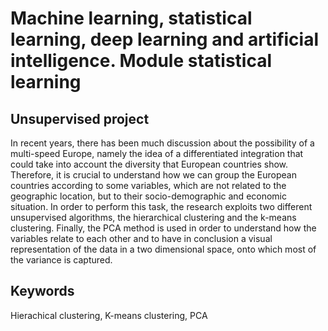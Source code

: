 # Machine learning, statistical learning, deep learning and artificial intelligence. Module statistical learning

## Unsupervised project
In recent years, there has been much discussion about the possibility
of a multi-speed Europe, namely the idea of a differentiated integration that could
take into account the diversity that European countries show. Therefore, it is crucial
to understand how we can group the European countries according to some variables,
which are not related to the geographic location, but to their socio-demographic and
economic situation. In order to perform this task, the research exploits two different
unsupervised algorithms, the hierarchical clustering and the k-means clustering. Finally, the PCA method is used in order to understand how the variables relate to each
other and to have in conclusion a visual representation of the data in a two dimensional
space, onto which most of the variance is captured.
## Keywords
Hierachical clustering, K-means clustering, PCA
